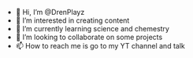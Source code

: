 - 👋 Hi, I’m @DrenPlayz
- 👀 I’m interested in creating content
- 🌱 I’m currently learning science and chemestry
- 💞️ I’m looking to collaborate on some projects
- 📫 How to reach me is go to my YT channel and talk

<!---
DrenPlayz/DrenPlayz is a ✨ special ✨ repository because its `README.md` (this file) appears on your GitHub profile.
You can click the Preview link to take a look at your changes.
--->
